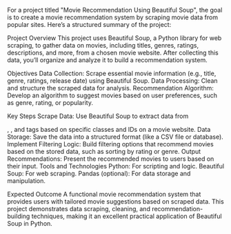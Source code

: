 For a project titled "Movie Recommendation Using Beautiful Soup", the goal is to create a movie recommendation system by scraping movie data from popular sites. Here’s a structured summary of the project:

Project Overview
This project uses Beautiful Soup, a Python library for web scraping, to gather data on movies, including titles, genres, ratings, descriptions, and more, from a chosen movie website. After collecting this data, you’ll organize and analyze it to build a recommendation system.

Objectives
Data Collection: Scrape essential movie information (e.g., title, genre, ratings, release date) using Beautiful Soup.
Data Processing: Clean and structure the scraped data for analysis.
Recommendation Algorithm: Develop an algorithm to suggest movies based on user preferences, such as genre, rating, or popularity.

Key Steps
Scrape Data: Use Beautiful Soup to extract data from <div>, <span>, and <td> tags based on specific classes and IDs on a movie website.
Data Storage: Save the data into a structured format (like a CSV file or database).
Implement Filtering Logic: Build filtering options that recommend movies based on the stored data, such as sorting by rating or genre.
Output Recommendations: Present the recommended movies to users based on their input.
Tools and Technologies
Python: For scripting and logic.
Beautiful Soup: For web scraping.
Pandas (optional): For data storage and manipulation.

Expected Outcome
A functional movie recommendation system that provides users with tailored movie suggestions based on scraped data. This project demonstrates data scraping, cleaning, and recommendation-building techniques, making it an excellent practical application of Beautiful Soup in Python.
